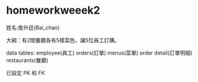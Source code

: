 # homeworkweeek2

姓名:詹升廷(Bai_chan)

大綱：有2間餐廳各有5樣菜色，讓5位員工訂購。

data tables: employee(員工)  orders(訂單)   menus(菜單)  order detail(訂單明細)  restaurants(餐廳)
             
已設定 PK 和 FK


